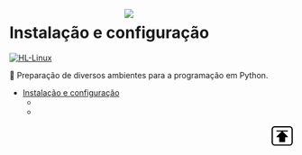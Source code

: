 <!-- LOGO DIREITO -->
<a href="#"><img width="300px" src="https://modthemachine.typepad.com/.a/6a00e553fcbfc688340240a4e5a105200b-500wi" align="right" /></a>

# Instalação e configuração

<p align="left">
  <a href="https://github.com/JonathanTSilva/HL-Linux">
    <img src="https://img.shields.io/static/v1?label=Home%20Lab&message=Python&color=yellow&logo=python&logoColor=white&labelColor=blue&style=flat" alt="HL-Linux">
  </a>
</p>

🔧 Preparação de diversos ambientes para a programação em Python.

<!-- SUMÁRIO -->
- [Instalação e configuração](#instalação-e-configuração)
  - [](#)
  - [](#-1)

<!-- VOLTAR AO INÍCIO -->
<a href="#"><img width="40px" src="https://github.com/JonathanTSilva/JonathanTSilva/blob/main/Images/back-to-top.png" align="right" /></a>

## 

<!-- MARKDOWN LINKS -->
<!-- SITES -->
[1]: asfsdaf

<!-- IMAGES -->
[A]: asdfsda
